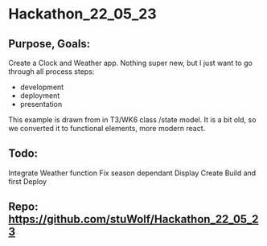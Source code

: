 # Hackathon_22_05_23
## Purpose, Goals:   
Create a  Clock and Weather app. Nothing super new, but I just want to go through all process steps:
 - development
 - deployment
 - presentation                                     
 
 
 
 
 This example is drawn from  in T3/WK6 class /state model. It is a bit old, so we converted  it to functional elements,  more modern react. 
 
 ## Todo: 
 
 Integrate Weather function
 Fix season dependant Display
 Create Build and first Deploy

 ## Repo: https://github.com/stuWolf/Hackathon_22_05_23
